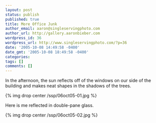 ```yaml
---
layout: post
status: publish
published: true
title: More Office Junk
author_email: aaron@singleservingphoto.com
author_url: http://gallery.aaronbieber.com
wordpress_id: 36
wordpress_url: http://www.singleservingphoto.com/?p=36
date: '2005-10-08 14:49:58 -0400'
date_gmt: '2005-10-08 18:49:58 -0400'
categories:
tags: []
comments: []
---
```

In the afternoon, the sun reflects off of the windows on our side of the
building and makes neat shapes in the shadows of the trees.

{% img drop center /ssp/06oct05-01.jpg %}

Here is me reflected in double-pane glass.

{% img drop center /ssp/06oct05-02.jpg %}
